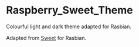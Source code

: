 # Raspberry_Sweet_Theme

Colourful light and dark theme adapted for Rasbian.

Adapted from [Sweet](https://github.com/EliverLara/Sweet) for Rasbian.
